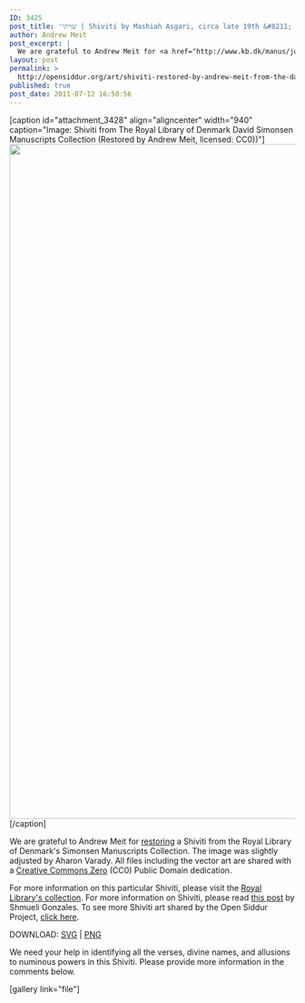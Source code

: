 ```yaml
---
ID: 3425
post_title: 'שִׁוִּיתִי | Shiviti by Mashiah Asgari, circa late 19th &#8211; early 20th century Herat, Afghanistan'
author: Andrew Meit
post_excerpt: |
  We are grateful to Andrew Meit for <a href="http://www.kb.dk/manus/judsam/2009/sep/dsh/en/object45162/">restoring</a> a Shiviti</a> from the Royal Library of Denmark's Simonsen Manuscripts Collection. The image was slightly adjusted by Aharon Varady. All files including the vector art are shared with a <a href="http://creativecommons.org/publicdomain/zero/1.0/">Creative Commons Zero</a> (CC0) Public Domain dedication.
layout: post
permalink: >
  http://opensiddur.org/art/shiviti-restored-by-andrew-meit-from-the-david-simonsen-manuscripts-collection/
published: true
post_date: 2011-07-12 16:50:56
---
```

[caption id="attachment_3428" align="aligncenter" width="940" caption="Image: Shiviti from The Royal Library of Denmark David Simonsen Manuscripts Collection (Restored by Andrew Meit, licensed: CC0))"]<a href="http://opensiddur.org/wp-content/uploads/2011/07/Shiviti-The-Royal-Library-of-Denmark-David-Simonsen-Manuscripts-Collection-Restored-by-Andrew-Meit.png"><img class="size-full wp-image-3428" title="Shiviti - The Royal Library of Denmark David Simonsen Manuscripts Collection (Restored by Andrew Meit)" src="http://opensiddur.org/wp-content/uploads/2011/07/Shiviti-The-Royal-Library-of-Denmark-David-Simonsen-Manuscripts-Collection-Restored-by-Andrew-Meit.png" alt="" width="940" height="1187" /></a>[/caption]

We are grateful to Andrew Meit for <a href="http://www.kb.dk/manus/judsam/2009/sep/dsh/en/object45162/">restoring</a> a Shiviti</a> from the Royal Library of Denmark's Simonsen Manuscripts Collection. The image was slightly adjusted by Aharon Varady. All files including the vector art are shared with a <a href="http://creativecommons.org/publicdomain/zero/1.0/">Creative Commons Zero</a> (CC0) Public Domain dedication.

For more information on this particular Shiviti, please visit the <a href="http://www.kb.dk/manus/judsam/2009/sep/dsh/en/object45162/">Royal Library's collection</a>. For more information on Shiviti, please read <a href="http://hardcoremesorah.wordpress.com/2011/05/18/sheviti-hashem-the-unspoken-declaration/">this post</a> by Shmueli Gonzales. To see more Shiviti art shared by the Open Siddur Project, <a href="http://opensiddur.org/tags/shiviti">click here</a>.

DOWNLOAD: <a href="http://opensiddur.org/wp-content/uploads/2011/07/Shiviti-The-Royal-Library-of-Denmark-David-Simonsen-Manuscripts-Collection-Restored-by-Andrew-Meit-Final.svg">SVG</a> | <a href="http://opensiddur.org/wp-content/uploads/2011/07/Shiviti-The-Royal-Library-of-Denmark-David-Simonsen-Manuscripts-Collection-Restored-by-Andrew-Meit.png">PNG</a>

We need your help in identifying all the verses, divine names, and allusions to numinous powers in this Shiviti. Please provide more information in the comments below.

[gallery link="file"]